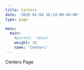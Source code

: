```yaml
---
title: Centers
date: '2020-01-04 20:24:00-08:00'
type: page

menu:
  main:
    #parent: 'about'
    weight: 10
    name: 'Centers'
---
```

Centers Page